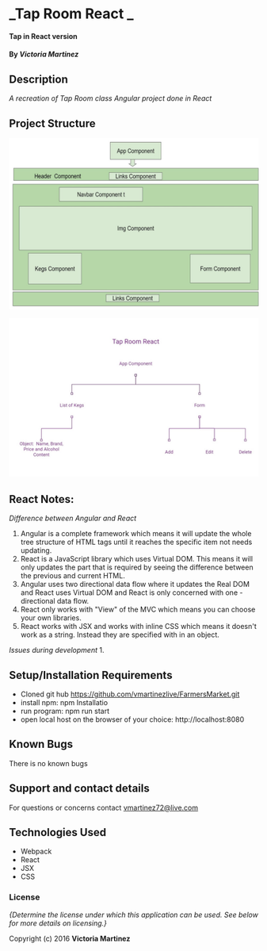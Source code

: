 # _Tap Room React _

#### Tap in React version

#### By _**Victoria Martinez**_

## Description

_A recreation of Tap Room class Angular project done in React_

## Project Structure
![](src\assets\images\component-tree.jpg)

![](src\assets\images\tap-room-root-structure.jpg)

## React Notes:
_Difference between Angular and React_
1. Angular is a complete framework which means it will update the whole tree structure of HTML tags until it reaches the specific item not needs updating.   
2. React is a JavaScript library which uses Virtual DOM.  This means it will only updates the part that is required by seeing the difference between the previous and current HTML.
3. Angular uses two directional data flow where it updates the Real DOM and React uses Virtual DOM and React is only concerned with one -directional data flow.
4. React only works with "View" of the MVC which means you can choose your own libraries.
5. React works with JSX and works with inline CSS which means it doesn't work as a string.  Instead they are specified with in an object.

_Issues during development_
1. 



## Setup/Installation Requirements

* Cloned git hub https://github.com/vmartinezlive/FarmersMarket.git
* install npm: npm Installatio
* run program: npm run start
* open local host on the browser of your choice: http://localhost:8080

## Known Bugs

There is no known bugs

## Support and contact details

For questions or concerns contact vmartinez72@live.com

## Technologies Used

* Webpack
* React
* JSX
* CSS


### License

*{Determine the license under which this application can be used.  See below for more details on licensing.}*

Copyright (c) 2016 **Victoria Martinez**
